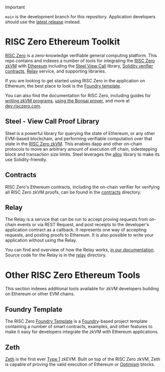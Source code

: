 > [!IMPORTANT]  
> `main` is the development branch for this repository.
> Application developers should use the [latest release](https://github.com/risc0/risc0-ethereum/releases) instead.

# RISC Zero Ethereum Toolkit

[RISC Zero] is a zero-knowledge verifiable general computing platform. This repo contains and indexes a number of tools for integrating the [RISC Zero zkVM] with [Ethereum] including the [Steel View Call] library, [Solidity verifier contracts][contracts], [Relay] service, and supporting libraries.

If you are looking to get started using RISC Zero in the application on Ethereum, the best place to look is the [Foundry template][template].

You can also find the documentation for RISC Zero, including guides for [writing zkVM programs][risc0-quickstart], [using the Bonsai prover][bonsai-quickstart], and more at [dev.risczero.com].

## Steel - View Call Proof Library
Steel is a powerful library for querying the state of Ethereum, or any other EVM-based blockchain, and performing verifiable computation over that state in the [RISC Zero zkVM]. This enables dapp and other on-chain protocols to move an arbitrary amount of execution off chain, sidestepping block and transaction size limits.  Steel leverages the [alloy] library to make its use Solidity-friendly.

## Contracts

RISC Zero's Ethereum contracts, including the on-chain verifier for verifying all RISC Zero zkVM proofs, can be found in the [contracts] directory.

## Relay

The Relay is a service that can be run to accept proving requests from on-chain events or via REST Request, and post receipts to the developer's application contract as a callback.
It represents one way of accepting requests, and posting proofs to Ethereum.
It is also possible to write your application without using the Relay.

You can find and overview of how the Relay works, [in our documentation][relay-overview].
Source code for the Relay is in the [relay] directory.

# Other RISC Zero Ethereum Tools
This section indexes additional tools available for zkVM developers building on Ethereum or other EVM chains. 

## Foundry Template
The RISC Zero [Foundry Template] is a [Foundry]-based project template containing a number of smart contracts, examples, and other features to make it easy for developers integrate the zkVM with Ethereum applications.

## Zeth
[Zeth] is the first ever [Type 1] zkEVM. Built on top of the RISC Zero zkVM, Zeth is capable of proving the valid execution of  Ethereum or [Optimism] blocks.

[RISC Zero]: https://github.com/risc0/risc0
[RISC Zero zkVM]: https://dev.risczero.com/api/zkvm/
[Ethereum]: https://ethereum.org/
[contracts]: ./contracts
[relay]: ./relay
[Steel View Call]: ./steel-view-call
[template]: https://github.com/risc0/bonsai-foundry-template
[dev.risczero.com]: https://dev.risczero.com
[risc0-quickstart]: https://dev.risczero.com/api/zkvm/quickstart
[bonsai-quickstart]: https://dev.risczero.com/api/bonsai/quickstart
[relay-overview]: https://dev.risczero.com/api/bonsai/bonsai-on-eth#bonsai-relay
[alloy]: https://github.com/alloy-rs
[Foundry Template]: https://github.com/risc0/risc0-foundry-template
[Foundry]: https://github.com/foundry-rs/foundry
[Zeth]: https://github.com/risc0/zeth
[Type 1]: https://vitalik.eth.limo/general/2022/08/04/zkevm.html#type-1-fully-ethereum-equivalent
[Optimism]: https://www.optimism.io/
